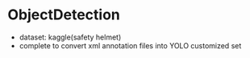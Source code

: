 # ObjectDetection
- dataset: kaggle(safety helmet)
- complete to convert xml annotation files into YOLO customized set
